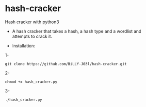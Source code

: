 # hash-cracker
Hash cracker with python3

- A hash cracker that takes a hash, a hash type and a wordlist and attempts to crack it.

- Installation:

1-

    git clone https://github.com/BiLLY-J03l/hash-cracker.git

2-

    chmod +x hash_cracker.py

3-

    ./hash_cracker.py
